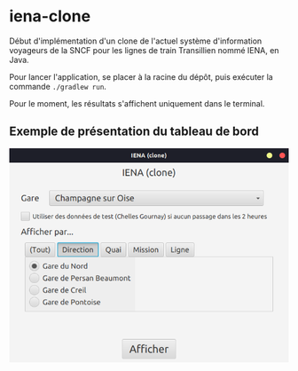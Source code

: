 # iena-clone

Début d'implémentation d'un clone de l'actuel système d'information voyageurs de la SNCF pour les lignes de train Transillien nommé IENA, en Java.

Pour lancer l'application, se placer à la racine du dépôt, puis exécuter la commande `./gradlew run`.

Pour le moment, les résultats s'affichent uniquement dans le terminal.

## Exemple de présentation du tableau de bord

![Capture d'écran du tableau de bord ayant la gare de "Champagne sur Oise" sélectionnée, avec les différentes directions affichées.](dashboard.png)
